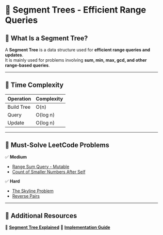 # 📂 Segment Trees - Efficient Range Queries  

## **📌 What Is a Segment Tree?**  
A **Segment Tree** is a data structure used for **efficient range queries and updates**.  
It is mainly used for problems involving **sum, min, max, gcd, and other range-based queries**.  

---

## **📌 Time Complexity**
| Operation  | Complexity |
|------------|------------|
| Build Tree | O(n) |
| Query | O(log n) |
| Update | O(log n) |

---

## **📌 Must-Solve LeetCode Problems**
✅ **Medium**
- [Range Sum Query - Mutable](https://leetcode.com/problems/range-sum-query-mutable/)  
- [Count of Smaller Numbers After Self](https://leetcode.com/problems/count-of-smaller-numbers-after-self/)  

✅ **Hard**
- [The Skyline Problem](https://leetcode.com/problems/the-skyline-problem/)  
- [Reverse Pairs](https://leetcode.com/problems/reverse-pairs/)  

---

## **📌 Additional Resources**
📜 **[Segment Tree Explained](https://www.geeksforgeeks.org/segment-tree-set-1-sum-of-given-range/)**
📜 **[Implementation Guide](https://cp-algorithms.com/data_structures/segment_tree.html)**

